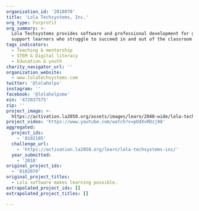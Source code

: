 ```yaml
---
organization_id: '2018070'
title: 'Lola Techsystems, Inc.'
org_type: Forprofit
org_summary: >-
  Lola Techsystems provides software and professional development for guides to
  support learners who struggle to succeed in and out of the classroom.
tags_indicators:
  - Teaching & mentorship
  - STEM & Digital literacy
  - Education & youth
charity_navigator_url: ''
organization_website:
  - www.lolatechsystems.com
twitter: '@lolahelps'
instagram: ''
facebook: '@lolahelpsme'
ein: '472037575'
zip: ''
project_image: >-
  https://activation.la2050.org/assets/images/learn/2048-wide/lola-techsystems-inc.jpg
project_video: 'https://www.youtube.com/watch?v=pOdXvRDzj98'
aggregated:
  project_ids:
    - '8102105'
  challenge_url:
    - 'https://activation.la2050.org/learn/lola-techsystems-inc/'
  year_submitted:
    - '2018'
original_project_ids:
  - '8102070'
original_project_titles:
  - Lola software makes learning possible.
extrapolated_project_ids: []
extrapolated_project_titles: []

---
```


